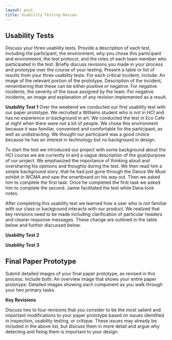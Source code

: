 ```yaml
---
layout: post
title: Usability Testing Review 
---
```


## Usability Tests 

Discuss your three usability tests. Provide a description of each test, including the participant, the environment, why you chose this participant and environment, the test protocol, and the roles of each team member who participated in the test. Briefly discuss revisions you made in your process and prototype over the course of your testing. Present a table or list of results from your three usability tests. For each critical incident, include:
An image of the relevant portion of the prototype.
Description of the incident, remembering that these can be either positive or negative.
For negative incidents, the severity of the issue assigned by the team.
For negative incidents, an image and explanation of any revision implemented as a result.

**Usability Test 1**
Over the weekend we conducted our first usability test with our paper prototype. We recruited a Williams student who is not in HCI and has no experience or background in art. We conducted the test in Eco Cafe at night when there were not a lot of people. We chose this environment because it was familiar, convenient and comfortable for the participant, as well as undistracting. We thought our participant was a good choice because he has an interest in technology but no background in design.

To start the test we introduced our project with some background about the HCI course we are currently in and a vague description of the goal/purpose of our project. We emphasized the importance of thinking aloud and oversharing his opinions and thoughts during the test. We then read him a simple background story: that he had just gone through the Dance We Must exhibit in WCMA and saw the smartboard on his way out. Then we asked him to complete the first task. Once he completed the first task we asked him to complete the second. Jamie facilitated the test while Dana took notes.

After completing this usability test we learned how a user who is not familiar with our class or background interacts with our product. We realized that key revisions need to be made including clarification of particular headers and clearer response messages. These change are outlined in the table below and further discussed below.

**Usability Test 2**

**Usability Test 3** 

## Final Paper Prototype 

Submit detailed images of your final paper prototype, as revised in this process. Include both:
An overview image that shows your entire paper prototype.
Detailed images showing each component as you walk through your two primary tasks.


**Key Revisions** 

Discuss two to four revisions that you consider to be the most salient and important modifications to your paper prototype based on issues identified in inspection, usability testing, or critique. These issues may already be included in the above list, but discuss them in more detail and argue why detecting and fixing them is important to your design.
